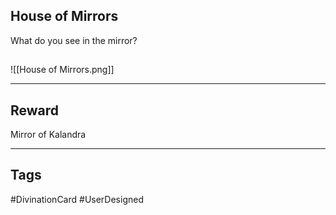 ## House of Mirrors
What do you see in the mirror?
## 
![[House of Mirrors.png]]

---
## Reward
Mirror of Kalandra

---
## Tags
#DivinationCard
#UserDesigned